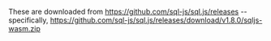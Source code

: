 These are downloaded from https://github.com/sql-js/sql.js/releases -- specifically, https://github.com/sql-js/sql.js/releases/download/v1.8.0/sqljs-wasm.zip
